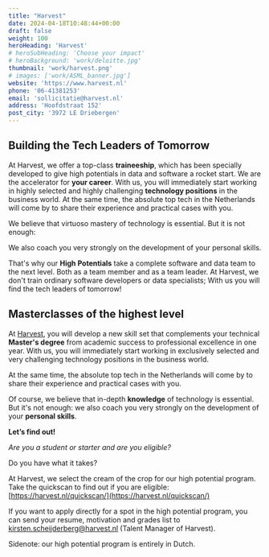 ```yaml
---
title: "Harvest"
date: 2024-04-18T10:48:44+00:00
draft: false
weight: 100
heroHeading: 'Harvest'
# heroSubHeading: 'Choose your impact'
# heroBackground: 'work/deloitte.jpg'
thumbnail: 'work/harvest.png'
# images: ['work/ASML_banner.jpg']
website: 'https://www.harvest.nl'
phone: '06-41381253'
email: 'sollicitatie@harvest.nl'
address: 'Hoofdstraat 152'
post_city: '3972 LE Driebergen'
---
```



## Building the Tech Leaders of Tomorrow

At Harvest, we offer a top-class **traineeship**, which has been specially developed to give high potentials in data and software a rocket start. We are the accelerator for **your career**. With us, you will immediately start working in highly selected and highly challenging **technology positions** in the business world. At the same time, the absolute top tech in the Netherlands will come by to share their experience and practical cases with you.

We believe that virtuoso mastery of technology is essential. But it is not enough:

We also coach you very strongly on the development of your personal skills.

That's why our **High Potentials** take a complete software and data team to the next level. Both as a team member and as a team leader. At Harvest, we don't train ordinary software developers or data specialists; With us you will find the tech leaders of tomorrow!

## Masterclasses of the highest level

At [Harvest](https://harvest.nl/), you will develop a new skill set that complements your technical **Master's degree** from academic success to professional excellence in one year. With us, you will immediately start working in exclusively selected and very challenging technology positions in the business world.  

At the same time, the absolute top tech in the Netherlands will come by to share their experience and practical cases with you.

Of course, we believe that in-depth **knowledge** of technology is essential. But it's not enough: we also coach you very strongly on the development of your **personal skills**.

**Let’s find out!**

*Are you a student or starter and are you eligible?*

Do you have what it takes?

At Harvest, we select the cream of the crop for our high potential program. Take the quickscan to find out if you are eligible: [https://harvest.nl/quickscan/](https://harvest.nl/quickscan/)

If you want to apply directly for a spot in the high potential program, you can send your resume, motivation and grades list to kirsten.scheijderberg@harvest.nl (Talent Manager of Harvest).

Sidenote: our high potential program is entirely in Dutch.
